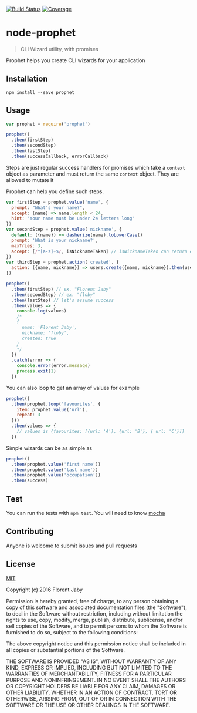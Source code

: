 [![Build Status][travis-image]][travis-url] [![Coverage][coveralls-image]][coveralls-url]

node-prophet
==================

> CLI Wizard utility, with promises

Prophet helps you create CLI wizards for your application

Installation
------------

    npm install --save prophet

Usage
-----

```javascript
var prophet = require('prophet')

prophet()
  .then(firstStep)
  .then(secondStep)
  .then(lastStep)
  .then(successCallback, errorCallback)
```

Steps are just regular success handlers for promises which take a `context` object
as parameter and must return the same `context` object. They are allowed to mutate it

Prophet can help you define such steps.

```javascript
var firstStep = prophet.value('name', {
  prompt: "What's your name?",
  accept: (name) => name.length < 24,
  hint: "Your name must be under 24 letters long"
})
var secondStep = prophet.value('nickname', {
  default: ({name}) => dasherize(name).toLowerCase()
  prompt: 'What is your nickname?',
  maxTries: 3,
  accept: [/^[a-z]+$/, isNicknameTaken] // isNicknameTaken can return either a value or a promise
})
var thirdStep = prophet.action('created', {
  action: ({name, nickname}) => users.create({name, nickname}).then(user => true)
})

prophet()
  .then(firstStep) // ex. "Florent Jaby"
  .then(secondStep) // ex. "floby"
  .then(lastStep) // let's assume success
  .then(values => {
    console.log(values)
    /*
    {
      name: 'Florent Jaby',
      nickname: 'floby',
      created: true
    }
    */
  })
  .catch(error => {
    console.error(error.message)
    process.exit(1)
  })
```

You can also loop to get an array of values for example

```javascript
prophet()
  .then(prophet.loop('favourites', {
    item: prophet.value('url'),
    repeat: 3
  }))
  .then(values => {
    // values is {favourites: [{url: 'A'}, {url: 'B'}, { url: 'C'}]}
  })
```

Simple wizards can be as simple as
```javascript
prophet()
  .then(prophet.value('first name'))
  .then(prophet.value('last name'))
  .then(prophet.value('occupation'))
  .then(success)
```

Test
----

You can run the tests with `npm test`. You will need to know [mocha][mocha-url]

Contributing
------------

Anyone is welcome to submit issues and pull requests


License
-------

[MIT](http://opensource.org/licenses/MIT)

Copyright (c) 2016 Florent Jaby

Permission is hereby granted, free of charge, to any person obtaining a copy of this software and associated documentation files (the "Software"), to deal in the Software without restriction, including without limitation the rights to use, copy, modify, merge, publish, distribute, sublicense, and/or sell copies of the Software, and to permit persons to whom the Software is furnished to do so, subject to the following conditions:

The above copyright notice and this permission notice shall be included in all copies or substantial portions of the Software.

THE SOFTWARE IS PROVIDED "AS IS", WITHOUT WARRANTY OF ANY KIND, EXPRESS OR IMPLIED, INCLUDING BUT NOT LIMITED TO THE WARRANTIES OF MERCHANTABILITY, FITNESS FOR A PARTICULAR PURPOSE AND NONINFRINGEMENT. IN NO EVENT SHALL THE AUTHORS OR COPYRIGHT HOLDERS BE LIABLE FOR ANY CLAIM, DAMAGES OR OTHER LIABILITY, WHETHER IN AN ACTION OF CONTRACT, TORT OR OTHERWISE, ARISING FROM, OUT OF OR IN CONNECTION WITH THE SOFTWARE OR THE USE OR OTHER DEALINGS IN THE SOFTWARE.


[travis-image]: http://img.shields.io/travis/Floby/node-prophet/master.svg?style=flat
[travis-url]: https://travis-ci.org/Floby/node-prophet
[coveralls-image]: http://img.shields.io/coveralls/Floby/node-prophet/master.svg?style=flat
[coveralls-url]: https://coveralls.io/r/Floby/node-prophet
[mocha-url]: https://github.com/visionmedia/mocha


